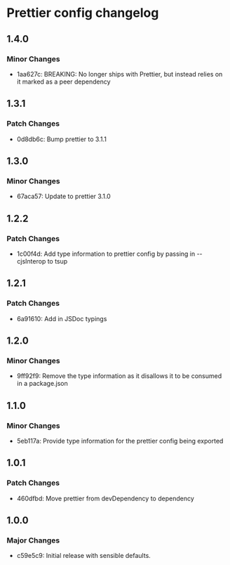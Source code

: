 # Prettier config changelog

## 1.4.0

### Minor Changes

- 1aa627c: BREAKING: No longer ships with Prettier, but instead relies on it marked as a peer dependency

## 1.3.1

### Patch Changes

- 0d8db6c: Bump prettier to 3.1.1

## 1.3.0

### Minor Changes

- 67aca57: Update to prettier 3.1.0

## 1.2.2

### Patch Changes

- 1c00f4d: Add type information to prettier config by passing in --cjsInterop to tsup

## 1.2.1

### Patch Changes

- 6a91610: Add in JSDoc typings

## 1.2.0

### Minor Changes

- 9ff92f9: Remove the type information as it disallows it to be consumed in a package.json

## 1.1.0

### Minor Changes

- 5eb117a: Provide type information for the prettier config being exported

## 1.0.1

### Patch Changes

- 460dfbd: Move prettier from devDependency to dependency

## 1.0.0

### Major Changes

- c59e5c9: Initial release with sensible defaults.
